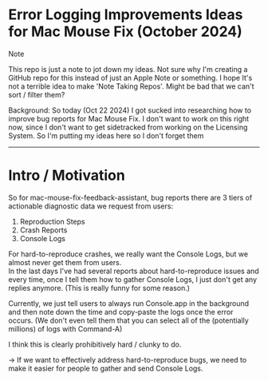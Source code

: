 # Error Logging Improvements Ideas for Mac Mouse Fix (October 2024)

> [!NOTE]
> This repo is just a note to jot down my ideas. Not sure why I'm creating a GitHub repo for this instead of just an Apple Note or something. I hope It's not a terrible idea to make 'Note Taking Repos'. Might be bad that we can't sort / filter them?

Background:
So today (Oct 22 2024) I got sucked into researching how to improve bug reports for Mac Mouse Fix. I don't want to work on this right now, since I don't want to get sidetracked from working on the Licensing System. So I'm putting my ideas here so I don't forget them

---

# Intro / Motivation

So for mac-mouse-fix-feedback-assistant, bug reports there are 3 tiers of actionable diagnostic data we request from users:

1. Reproduction Steps
2. Crash Reports
3. Console Logs

For hard-to-reproduce crashes, we really want the Console Logs, but we almost never get them from users. \
In the last days I've had several reports about hard-to-reproduce issues and every time, once I tell them how to gather Console Logs, I just don't get any replies anymore. 
(This is really funny for some reason.)

Currently, we just tell users to always run Console.app in the background and then note down the time and copy-paste the logs once the error occurs. (We don't even tell them that you can select all of the (potentially millions) of logs with Command-A)

I think this is clearly prohibitively hard / clunky to do. 

-> If we want to effectively address hard-to-reproduce bugs, we need to make it easier for people to gather and send Console Logs.
